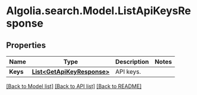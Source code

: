 # Algolia.search.Model.ListApiKeysResponse

## Properties

Name | Type | Description | Notes
------------ | ------------- | ------------- | -------------
**Keys** | [**List&lt;GetApiKeyResponse&gt;**](GetApiKeyResponse.md) | API keys. | 

[[Back to Model list]](../README.md#documentation-for-models) [[Back to API list]](../README.md#documentation-for-api-endpoints) [[Back to README]](../README.md)


